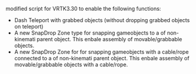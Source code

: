 modified script for VRTK3.30 to enable the following functions:

* Dash Teleport with grabbed objects (without dropping grabbed objects on teleport)
* A new SnapDrop Zone type for snapping gameobjects to a of non-kinemati parent object. This enbale assembly of movable/grabbable objects.
* A new SnapDrop Zone for for snapping gameobjects with a cable/rope connected to a of non-kinemati parent object. This enbale assembly of movable/grabbable objects with a cable/rope.
